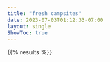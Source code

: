 ```yaml
---
title: "fresh campsites"
date: 2023-07-03T01:12:33-07:00
layout: single
ShowToc: true
---
```

{{% results %}}